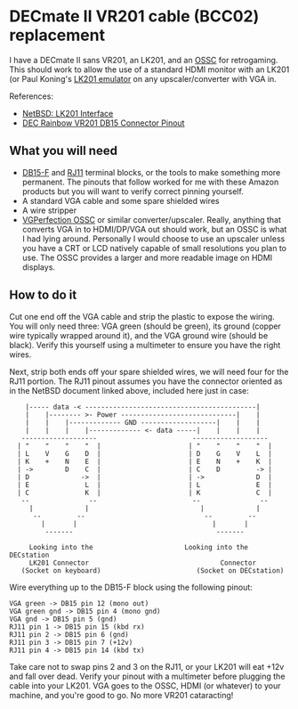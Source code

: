 # DECmate II VR201 cable (BCC02) replacement
I have a DECmate II sans VR201, an LK201, and an [OSSC](https://videogameperfection.com/products/open-source-scan-converter/) for retrogaming. This should work to allow the use of a standard HDMI monitor with an LK201 (or Paul Koning's [LK201 emulator](https://github.com/pkoning2/lk201emu) on any upscaler/converter with VGA in.

References:
* [NetBSD: LK201 Interface](https://www.netbsd.org/docs/Hardware/Machines/DEC/lk201.html#pinout)
* [DEC Rainbow VR201 DB15 Connector Pinout](http://www.larosse.net/pc100/dec100-vr201-cable.html)

## What you will need
* [DB15-F](https://www.amazon.com/uxcell-Breakout-Connector-Solderless-Terminal/dp/B07MMN55NM) and [RJ11](https://www.amazon.com/dp/B097SPR48M) terminal blocks, or the tools to make something more permanent. The pinouts that follow worked for me with these Amazon products but you will want to verify correct pinning yourself.
* A standard VGA cable and some spare shielded wires
* A wire stripper 
* [VGPerfection OSSC](https://videogameperfection.com/products/open-source-scan-converter/) or similar converter/upscaler. Really, anything that converts VGA in to HDMI/DP/VGA out should work, but an OSSC is what I had lying around. Personally I would choose to use an upscaler unless you have a CRT or LCD natively capable of small resolutions you plan to use. The OSSC provides a larger and more readable image on HDMI displays.

## How to do it
Cut one end off the VGA cable and strip the plastic to expose the wiring. You will only need three: VGA green (should be green), its ground (copper wire typically wrapped around it), and the VGA ground wire (should be black). Verify this yourself using a multimeter to ensure you have the right wires.

Next, strip both ends off your spare shielded wires, we will need four for the RJ11 portion. The RJ11 pinout assumes you have the connector oriented as in the NetBSD document linked above, included here just in case:

```
    |----- data -< -------------------------------------------|
    |    |-------- >- Power -----------------------------|    |
    |    |    |------------- GND -------------------|    |    |
    |    |    |    |------------- <- data -----|    |    |    |
   -------------------                        -------------------
  | "    "    "    "  |                      | "    "    "    "  |
  | L    V    G    D  |                      | D    G    V    L  |
  | K    +    N    E  |                      | E    N    +    K  |
  | ->        D    C  |                      | C    D         -> |
  | D             ->  |                      | ->             D  |
  | E              L  |                      | L              E  |
  | C              K  |                      | K              C  |
   --               --                        --               --
     |             |                            |             |
      --         --                              --         --
        |       |                                  |       |
         -------                                    -------

     Looking into the                       Looking into the DECstation
     LK201 Connector                                 Connector
   (Socket on keyboard)                        (Socket on DECstation)

```

Wire everything up to the DB15-F block using the following pinout:

```
VGA green -> DB15 pin 12 (mono out)
VGA green gnd -> DB15 pin 4 (mono gnd)
VGA gnd -> DB15 pin 5 (gnd)
RJ11 pin 1 -> DB15 pin 15 (kbd rx)
RJ11 pin 2 -> DB15 pin 6 (gnd)
RJ11 pin 3 -> DB15 pin 7 (+12v)
RJ11 pin 4 -> DB15 pin 14 (kbd tx)
```

Take care not to swap pins 2 and 3 on the RJ11, or your LK201 will eat +12v and fall over dead. Verify your pinout with a multimeter before plugging the cable into your LK201. VGA goes to the OSSC, HDMI (or whatever) to your machine, and you're good to go. No more VR201 cataracting!
